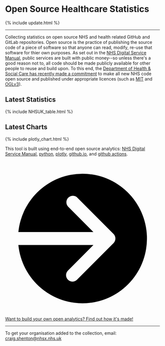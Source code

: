 <script src="https://cdn.plot.ly/plotly-latest.min.js"></script>

# Open Source Healthcare Statistics

{% include update.html %}

<hr class="nhsuk-u-margin-top-0 nhsuk-u-margin-bottom-6">

Collecting statistics on open source NHS and health related GitHub and GitLab repositories. Open source is the practice of publishing the source code of a piece of software so that anyone can read, modify, re-use that software for thier own purposes. As set out in the [NHS Digital Service Manual](https://service-manual.nhs.uk/service-standard/12-make-new-source-code-open), public services are built with public money--so unless there's a good reason not to, all code should be made publicly available for other people to reuse and build upon. To this end, the [Department of Health & Social Care has recently made a commitment](https://www.gov.uk/government/publications/data-saves-lives-reshaping-health-and-social-care-with-data-draft/data-saves-lives-reshaping-health-and-social-care-with-data-draft) to make all new NHS code open source and published under appropriate licences (such as [MIT](https://opensource.org/licenses/MIT) and [OGLv3](http://www.nationalarchives.gov.uk/doc/open-government-licence/version/3/)).

## Latest Statistics

{% include NHSUK_table.html %}

## Latest Charts

{% include plotly_chart.html %}

This tool is built using end-to-end open source analytics: [NHS Digital Service Manual](https://service-manual.nhs.uk/), [python](https://nhs-pycom.net/), [plotly](https://plotly.com/python/), [github.io](https://pages.github.com/), and [github actions](https://github.com/features/actions).

<div class="nhsuk-action-link">
  <a class="nhsuk-action-link__link" href="/open-health-statistics/blog">
    <svg class="nhsuk-icon nhsuk-icon__arrow-right-circle" xmlns="http://www.w3.org/2000/svg" viewBox="0 0 24 24" aria-hidden="true">
      <path d="M0 0h24v24H0z" fill="none"></path>
      <path d="M12 2a10 10 0 0 0-9.95 9h11.64L9.74 7.05a1 1 0 0 1 1.41-1.41l5.66 5.65a1 1 0 0 1 0 1.42l-5.66 5.65a1 1 0 0 1-1.41 0 1 1 0 0 1 0-1.41L13.69 13H2.05A10 10 0 1 0 12 2z"></path>
    </svg>
    <span class="nhsuk-action-link__text">Want to build your own open analytics? Find out how it's made!</span>
  </a>
</div>

<hr class="nhsuk-u-margin-top-0 nhsuk-u-margin-bottom-6">

To get your organisation added to the collection, email: <a href="mailto:craig.shenton@nhsx.nhs.uk">craig.shenton@nhsx.nhs.uk</a>

</div>
